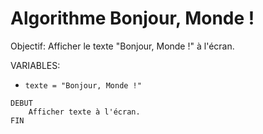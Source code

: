 # Algorithme Bonjour, Monde !

Objectif: Afficher le texte "Bonjour, Monde !" à l'écran. 

VARIABLES: 
* `texte = "Bonjour, Monde !"`

```
DEBUT
    Afficher texte à l'écran.
FIN
```